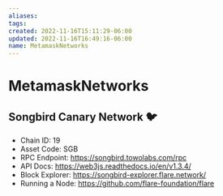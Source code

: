 ```yaml
---
aliases: 
tags: 
created: 2022-11-16T15:11:29-06:00
updated: 2022-11-16T16:49:16-06:00
name: MetamaskNetworks
---
```

# MetamaskNetworks

## Songbird Canary Network 🐦

- Chain ID: 19
- Asset Code: SGB
- RPC Endpoint: https://songbird.towolabs.com/rpc
- API Docs: https://web3js.readthedocs.io/en/v1.3.4/
- Block Explorer: https://songbird-explorer.flare.network/
- Running a Node: https://github.com/flare-foundation/flare
